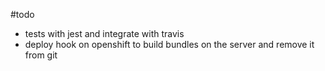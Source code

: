#todo
- tests with jest and integrate with travis
- deploy hook on openshift to build bundles on the server and remove it from git
